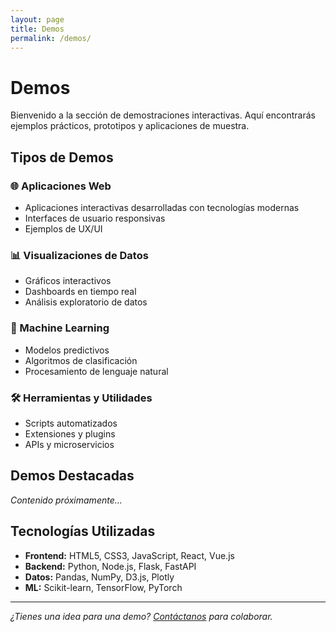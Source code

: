 ```yaml
---
layout: page
title: Demos
permalink: /demos/
---
```


# Demos

Bienvenido a la sección de demostraciones interactivas. Aquí encontrarás ejemplos prácticos, prototipos y aplicaciones de muestra.

## Tipos de Demos

### 🌐 Aplicaciones Web
- Aplicaciones interactivas desarrolladas con tecnologías modernas
- Interfaces de usuario responsivas
- Ejemplos de UX/UI

### 📊 Visualizaciones de Datos
- Gráficos interactivos
- Dashboards en tiempo real
- Análisis exploratorio de datos

### 🤖 Machine Learning
- Modelos predictivos
- Algoritmos de clasificación
- Procesamiento de lenguaje natural

### 🛠️ Herramientas y Utilidades
- Scripts automatizados
- Extensiones y plugins
- APIs y microservicios

## Demos Destacadas

*Contenido próximamente...*

## Tecnologías Utilizadas

- **Frontend:** HTML5, CSS3, JavaScript, React, Vue.js
- **Backend:** Python, Node.js, Flask, FastAPI
- **Datos:** Pandas, NumPy, D3.js, Plotly
- **ML:** Scikit-learn, TensorFlow, PyTorch

---

*¿Tienes una idea para una demo? [Contáctanos](/contacto/) para colaborar.*